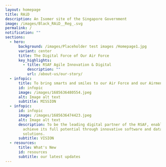 ```yaml
---
layout: homepage
title: RAiD
description: An Isomer site of the Singapore Government
image: /images/Black_RAiD__Reg_.svg
permalink: /
notification: ""
sections:
  - hero:
      background: /images/Placeholder test images /Homepage1.jpg
      variant: center
      title: The Digital Force of Our Air Force
      key_highlights:
        - title: RSAF Agile Innovation & Digital
          description: ""
          url: /about-us/our-story/
  - infopic:
      title: To bring smarts and smiles to our Air Force and our Airmen
      id: infopic
      image: /images/1685636480554.jpeg
      alt: Image alt text
      subtitle: MISSION
  - infopic:
      id: infopic
      image: /images/1685636474423.jpeg
      alt: Image alt text
      description: To be the leading digital partner of the RSAF, enabling it to
        achieve its full potential through innovative software and data
        solutions.
      subtitle: VISION
  - resources:
      title: What's New
      id: resources
      subtitle: our latest updates
---
```

